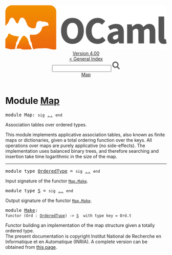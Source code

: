 <!-- ((! set title API !)) ((! set documentation !)) ((! set api !)) ((! set nobreadcrumb !)) -->
<div class="api"><header><nav class="toc brand"><a class="brand" href="https://ocaml.org/"><img src="colour-logo-gray.svg" class="svg" alt="OCaml"></a></nav><nav class="toc"><div class="toc_version"><a href="/docs" id="version-select">Version 4.00</a></div><a href="index.html">&lt; General Index</a><div class="api_search"><input type="text" name="apisearch" id="api_search" oninput="mySearch(false);" onkeypress="this.oninput();" onclick="this.oninput();" onpaste="this.oninput();">
<img src="search_icon.svg" alt="Search" class="svg" onclick="mySearch(false)"></div>
<div id="search_results"></div><div class="toc_title"><a href="#top">Map</a></div><ul></ul></nav></header>

<h1>Module <a href="type_Map.html">Map</a></h1>
<pre><span class="keyword">module</span> Map: <code class="code"><span class="keyword">sig</span></code> <a href="Map.html">..</a> <code class="code"><span class="keyword">end</span></code></pre>Association tables over ordered types.
<p>

   This module implements applicative association tables, also known as
   finite maps or dictionaries, given a total ordering function
   over the keys.
   All operations over maps are purely applicative (no side-effects).
   The implementation uses balanced binary trees, and therefore searching
   and insertion take time logarithmic in the size of the map.<br>
</p><hr width="100%">
<pre><span class="keyword">module type</span> <a href="Map.OrderedType.html">OrderedType</a> = <code class="code"><span class="keyword">sig</span></code> <a href="Map.OrderedType.html">..</a> <code class="code"><span class="keyword">end</span></code></pre><div class="info">
Input signature of the functor <a href="Map.Make.html"><code class="code"><span class="constructor">Map</span>.<span class="constructor">Make</span></code></a>.
</div>
<pre><span class="keyword">module type</span> <a href="Map.S.html">S</a> = <code class="code"><span class="keyword">sig</span></code> <a href="Map.S.html">..</a> <code class="code"><span class="keyword">end</span></code></pre><div class="info">
Output signature of the functor <a href="Map.Make.html"><code class="code"><span class="constructor">Map</span>.<span class="constructor">Make</span></code></a>.
</div>
<pre><span class="keyword">module</span> <a href="Map.Make.html">Make</a>: <div class="sig_block"><code class="code"><span class="keyword">functor</span> (</code><code class="code"><span class="constructor">Ord</span></code><code class="code"> : </code><code class="type"><a href="Map.OrderedType.html">OrderedType</a></code><code class="code">) <span class="keywordsign">-&gt;</span> </code><code class="type"><a href="Map.S.html">S</a></code><code class="type">  with type key = Ord.t</code></div></pre><div class="info">
Functor building an implementation of the map structure
   given a totally ordered type.
</div>
<div class="copyright">The present documentation is copyright Institut National de Recherche en Informatique et en Automatique (INRIA). A complete version can be obtained from <a href="http://caml.inria.fr/pub/docs/manual-ocaml/">this page</a>.</div></div>